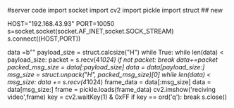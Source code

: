 #server code
import socket
import cv2
import pickle
import struct ## new

HOST="192.168.43.93"
PORT=10050
s=socket.socket(socket.AF_INET,socket.SOCK_STREAM)
s.connect((HOST,PORT))

data =b""
payload_size = struct.calcsize("H") 
while True:
    while len(data) < payload_size:
        packet = s.recv(4*1024)
        if not packet: break
        data+=packet
    packed_msg_size = data[:payload_size]
    data = data[payload_size:]
    msg_size = struct.unpack("H", packed_msg_size)[0]
    while len(data) < msg_size:
        data += s.recv(4*1024)
    frame_data = data[:msg_size]
    data = data[msg_size:]
    frame = pickle.loads(frame_data)
    cv2.imshow('reciving video',frame)
    key = cv2.waitKey(1) & 0xFF
    if key == ord('q'):
        break
s.close()
    
